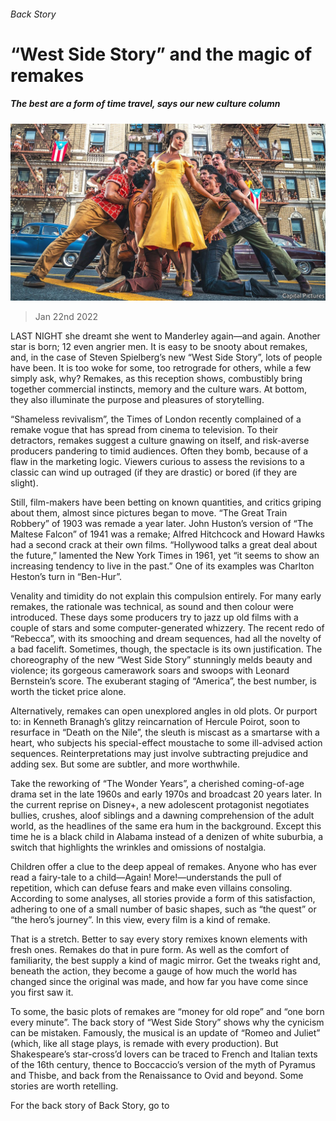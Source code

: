 ###### Back Story

# “West Side Story” and the magic of remakes 

##### The best are a form of time travel, says our new culture column 

![image](images/20220122_cup004.jpg) 

> Jan 22nd 2022 

LAST NIGHT she dreamt she went to Manderley again—and again. Another star is born; 12 even angrier men. It is easy to be snooty about remakes, and, in the case of Steven Spielberg’s new “West Side Story”, lots of people have been. It is too woke for some, too retrograde for others, while a few simply ask, why? Remakes, as this reception shows, combustibly bring together commercial instincts, memory and the culture wars. At bottom, they also illuminate the purpose and pleasures of storytelling.

“Shameless revivalism”, the Times of London recently complained of a remake vogue that has spread from cinema to television. To their detractors, remakes suggest a culture gnawing on itself, and risk-averse producers pandering to timid audiences. Often they bomb, because of a flaw in the marketing logic. Viewers curious to assess the revisions to a classic can wind up outraged (if they are drastic) or bored (if they are slight).


Still, film-makers have been betting on known quantities, and critics griping about them, almost since pictures began to move. “The Great Train Robbery” of 1903 was remade a year later. John Huston’s version of “The Maltese Falcon” of 1941 was a remake; Alfred Hitchcock and Howard Hawks had a second crack at their own films. “Hollywood talks a great deal about the future,” lamented the New York Times in 1961, yet “it seems to show an increasing tendency to live in the past.” One of its examples was Charlton Heston’s turn in “Ben-Hur”.

Venality and timidity do not explain this compulsion entirely. For many early remakes, the rationale was technical, as sound and then colour were introduced. These days some producers try to jazz up old films with a couple of stars and some computer-generated whizzery. The recent redo of “Rebecca”, with its smooching and dream sequences, had all the novelty of a bad facelift. Sometimes, though, the spectacle is its own justification. The choreography of the new “West Side Story” stunningly melds beauty and violence; its gorgeous camerawork soars and swoops with Leonard Bernstein’s score. The exuberant staging of “America”, the best number, is worth the ticket price alone.

Alternatively, remakes can open unexplored angles in old plots. Or purport to: in Kenneth Branagh’s glitzy reincarnation of Hercule Poirot, soon to resurface in “Death on the Nile”, the sleuth is miscast as a smartarse with a heart, who subjects his special-effect moustache to some ill-advised action sequences. Reinterpretations may just involve subtracting prejudice and adding sex. But some are subtler, and more worthwhile.

Take the reworking of “The Wonder Years”, a cherished coming-of-age drama set in the late 1960s and early 1970s and broadcast 20 years later. In the current reprise on Disney+, a new adolescent protagonist negotiates bullies, crushes, aloof siblings and a dawning comprehension of the adult world, as the headlines of the same era hum in the background. Except this time he is a black child in Alabama instead of a denizen of white suburbia, a switch that highlights the wrinkles and omissions of nostalgia.

Children offer a clue to the deep appeal of remakes. Anyone who has ever read a fairy-tale to a child—Again! More!—understands the pull of repetition, which can defuse fears and make even villains consoling. According to some analyses, all stories provide a form of this satisfaction, adhering to one of a small number of basic shapes, such as “the quest” or “the hero’s journey”. In this view, every film is a kind of remake.

That is a stretch. Better to say every story remixes known elements with fresh ones. Remakes do that in pure form. As well as the comfort of familiarity, the best supply a kind of magic mirror. Get the tweaks right and, beneath the action, they become a gauge of how much the world has changed since the original was made, and how far you have come since you first saw it.

To some, the basic plots of remakes are “money for old rope” and “one born every minute”. The back story of “West Side Story” shows why the cynicism can be mistaken. Famously, the musical is an update of “Romeo and Juliet” (which, like all stage plays, is remade with every production). But Shakespeare’s star-cross’d lovers can be traced to French and Italian texts of the 16th century, thence to Boccaccio’s version of the myth of Pyramus and Thisbe, and back from the Renaissance to Ovid and beyond. Some stories are worth retelling.

For the back story of Back Story, go to 

